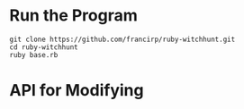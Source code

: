 # Run the Program

```
git clone https://github.com/francirp/ruby-witchhunt.git
cd ruby-witchhunt
ruby base.rb
```

# API for Modifying


